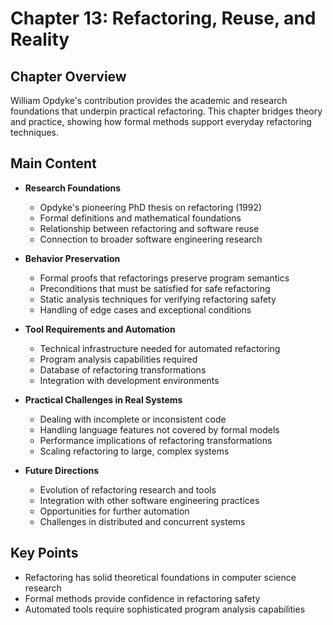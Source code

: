 # Chapter 13: Refactoring, Reuse, and Reality

## Chapter Overview
William Opdyke's contribution provides the academic and research foundations that underpin practical refactoring. This chapter bridges theory and practice, showing how formal methods support everyday refactoring techniques.

## Main Content
- **Research Foundations**
  - Opdyke's pioneering PhD thesis on refactoring (1992)
  - Formal definitions and mathematical foundations
  - Relationship between refactoring and software reuse
  - Connection to broader software engineering research

- **Behavior Preservation**
  - Formal proofs that refactorings preserve program semantics
  - Preconditions that must be satisfied for safe refactoring
  - Static analysis techniques for verifying refactoring safety
  - Handling of edge cases and exceptional conditions

- **Tool Requirements and Automation**
  - Technical infrastructure needed for automated refactoring
  - Program analysis capabilities required
  - Database of refactoring transformations
  - Integration with development environments

- **Practical Challenges in Real Systems**
  - Dealing with incomplete or inconsistent code
  - Handling language features not covered by formal models
  - Performance implications of refactoring transformations
  - Scaling refactoring to large, complex systems

- **Future Directions**
  - Evolution of refactoring research and tools
  - Integration with other software engineering practices
  - Opportunities for further automation
  - Challenges in distributed and concurrent systems

## Key Points
- Refactoring has solid theoretical foundations in computer science research
- Formal methods provide confidence in refactoring safety
- Automated tools require sophisticated program analysis capabilities